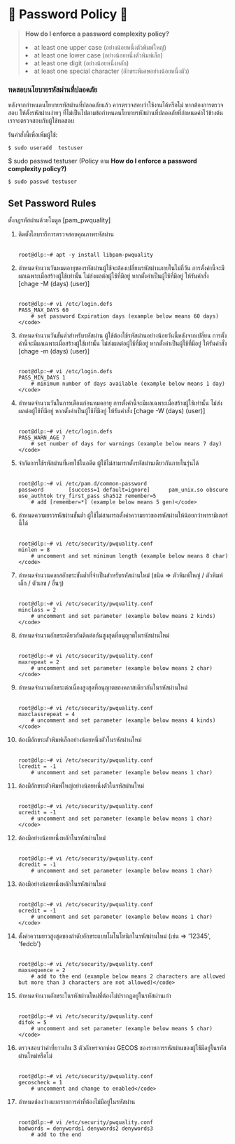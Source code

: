 <h1>📝 Password Policy 📝</h1>
    <blockquote>
        <p><b>How do I enforce a password complexity policy?</b></p>
        <li>at least one upper case (อย่างน้อยหนึ่งตัวพิมพ์ใหญ่)</li>
        <li>at least one lower case (อย่างน้อยหนึ่งตัวพิมพ์เล็ก)</li>
        <li>at least one digit (อย่างน้อยหนึ่งหลัก)</li>
        <li>at least one special character (อักขระพิเศษอย่างน้อยหนึ่งตัว)</li>
    </blockquote>
<h3>ทดสอบนโยบายรหัสผ่านที่ปลอดภัย</h3>
<p>หลังจากกำหนดนโยบายรหัสผ่านที่ปลอดภัยแล้ว ควรตรวจสอบว่าใช้งานได้หรือไม่ หากต้องการตรวจสอบ ให้ตั้งรหัสผ่านง่ายๆ ที่ไม่เป็นไปตามข้อกำหนดนโยบายรหัสผ่านที่ปลอดภัยที่กำหนดค่าไว้ข้างต้น เราจะตรวจสอบกับผู้ใช้ทดสอบ</p>
<p>รันคำสั่งนี้เพื่อเพิ่มผู้ใช้:</p>
<pre>
<code>$ sudo useradd  testuser</code>
</pre>
<p>$ sudo passwd testuser (Policy ตาม <b>How do I enforce a password complexity policy?)</b></p>
<pre>
<code>$ sudo passwd testuser</code>
</pre>

<div>
<h2>Set Password Rules</h2>
<p>ตั้งกฎรหัสผ่านด้วยโมดูล [pam_pwquality]</p>
<ol>
<li>
    ติดตั้งไลบรารีการตรวจสอบคุณภาพรหัสผ่าน
</li>
    <br>

    root@dlp:~# apt -y install libpam-pwquality

<li>
    กำหนดจำนวนวันหมดอายุของรหัสผ่านผู้ใช้จะต้องเปลี่ยนรหัสผ่านภายในไม่กี่วัน การตั้งค่านี้จะมีผลเฉพาะเมื่อสร้างผู้ใช้เท่านั้น ไม่ส่งผลต่อผู้ใช้ที่มีอยู่ หากตั้งค่าเป็นผู้ใช้ที่มีอยู่ ให้รันคำสั่ง [chage -M (days) (user)]
</li>
    <br>

    root@dlp:~# vi /etc/login.defs
    PASS_MAX_DAYS 60
        # set password Expiration days (example below means 60 days)</code>

<li>
    กำหนดจำนวนวันขั้นต่ำสำหรับรหัสผ่าน ผู้ใช้ต้องใช้รหัสผ่านอย่างน้อยวันนี้หลังจากเปลี่ยน การตั้งค่านี้จะมีผลเฉพาะเมื่อสร้างผู้ใช้เท่านั้น ไม่ส่งผลต่อผู้ใช้ที่มีอยู่ หากตั้งค่าเป็นผู้ใช้ที่มีอยู่ ให้รันคำสั่ง [chage -m (days) (user)]
</li>
    <br>

    root@dlp:~# vi /etc/login.defs
    PASS_MIN_DAYS 1
        # minimum number of days available (example below means 1 day)</code>

<li>
    กำหนดจำนวนวันในการเตือนก่อนหมดอายุ การตั้งค่านี้จะมีผลเฉพาะเมื่อสร้างผู้ใช้เท่านั้น ไม่ส่งผลต่อผู้ใช้ที่มีอยู่ หากตั้งค่าเป็นผู้ใช้ที่มีอยู่ ให้รันคำสั่ง [chage -W (days) (user)]
</li>
    <br>

    root@dlp:~# vi /etc/login.defs
    PASS_WARN_AGE 7
        # set number of days for warnings (example below means 7 day)</code>

<li>
    จำกัดการใช้รหัสผ่านที่เคยใช้ในอดีต ผู้ใช้ไม่สามารถตั้งรหัสผ่านเดียวกันภายในรุ่นได้
</li>
    <br>

    root@dlp:~# vi /etc/pam.d/common-password
    password        [success=1 default=ignore]      pam_unix.so obscure use_authtok try_first_pass sha512 remember=5
        # add [remember=*] (example below means 5 gen)</code>

<li>
    กำหนดความยาวรหัสผ่านขั้นต่ำ ผู้ใช้ไม่สามารถตั้งค่าความยาวของรหัสผ่านให้น้อยกว่าพารามิเตอร์นี้ได้
</li>
    <br>

    root@dlp:~# vi /etc/security/pwquality.conf
    minlen = 8
        # uncomment and set minimum length (example below means 8 char)</code>

<li>
    กำหนดจำนวนคลาสอักขระขั้นต่ำที่จำเป็นสำหรับรหัสผ่านใหม่ (ชนิด ⇒ ตัวพิมพ์ใหญ่ / ตัวพิมพ์เล็ก / ตัวเลข / อื่นๆ)
</li>
    <br>

    root@dlp:~# vi /etc/security/pwquality.conf
    minclass = 2
        # uncomment and set parameter (example below means 2 kinds)</code>

<li>
    กำหนดจำนวนอักขระเดียวกันติดต่อกันสูงสุดที่อนุญาตในรหัสผ่านใหม่
</li>
    <br>

    root@dlp:~# vi /etc/security/pwquality.conf
    maxrepeat = 2
        # uncomment and set parameter (example below means 2 char)</code>

<li>
    กำหนดจำนวนอักขระต่อเนื่องสูงสุดที่อนุญาตของคลาสเดียวกันในรหัสผ่านใหม่
</li>
    <br>

    root@dlp:~# vi /etc/security/pwquality.conf
    maxclassrepeat = 4
        # uncomment and set parameter (example below means 4 kinds)</code>

<li>
    ต้องมีอักขระตัวพิมพ์เล็กอย่างน้อยหนึ่งตัวในรหัสผ่านใหม่
</li>
    <br>

    root@dlp:~# vi /etc/security/pwquality.conf
    lcredit = -1
        # uncomment and set parameter (example below means 1 char)

<li>
    ต้องมีอักขระตัวพิมพ์ใหญ่อย่างน้อยหนึ่งตัวในรหัสผ่านใหม่
</li>
<br>

    root@dlp:~# vi /etc/security/pwquality.conf
    ucredit = -1
        # uncomment and set parameter (example below means 1 char)</code>

<li>
    ต้องมีอย่างน้อยหนึ่งหลักในรหัสผ่านใหม่
</li>
    <br>

    root@dlp:~# vi /etc/security/pwquality.conf
    dcredit = -1
        # uncomment and set parameter (example below means 1 char)


<li>
    ต้องมีอย่างน้อยหนึ่งหลักในรหัสผ่านใหม่
</li>
    <br>

    root@dlp:~# vi /etc/security/pwquality.conf
    ocredit = -1
        # uncomment and set parameter (example below means 1 char)</code>

<li>
    ตั้งค่าความยาวสูงสุดของลำดับอักขระแบบโมโนโทนิกในรหัสผ่านใหม่ (เช่น ⇒ '12345', 'fedcb')
</li>
    <br>

    root@dlp:~# vi /etc/security/pwquality.conf
    maxsequence = 2
        # add to the end (example below means 2 characters are allowed but more than 3 characters are not allowed)</code>

<li>
    กำหนดจำนวนอักขระในรหัสผ่านใหม่ที่ต้องไม่ปรากฏอยู่ในรหัสผ่านเก่า
</li>
    <br>
    
    root@dlp:~# vi /etc/security/pwquality.conf
    difok = 5
        # uncomment and set parameter (example below means 5 char)</code>

<li>
    ตรวจสอบว่าคำที่ยาวเกิน 3 ตัวอักษรจากช่อง GECOS ของรายการรหัสผ่านของผู้ใช้มีอยู่ในรหัสผ่านใหม่หรือไม่
</li>
    <br>

    root@dlp:~# vi /etc/security/pwquality.conf
    gecoscheck = 1
        # uncomment and change to enabled</code>

<li>
    กำหนดช่องว่างแยกรายการคำที่ต้องไม่มีอยู่ในรหัสผ่าน
</li>
    <br>

    root@dlp:~# vi /etc/security/pwquality.conf
    badwords = denywords1 denywords2 denywords3
        # add to the end
</ol>
</div>


